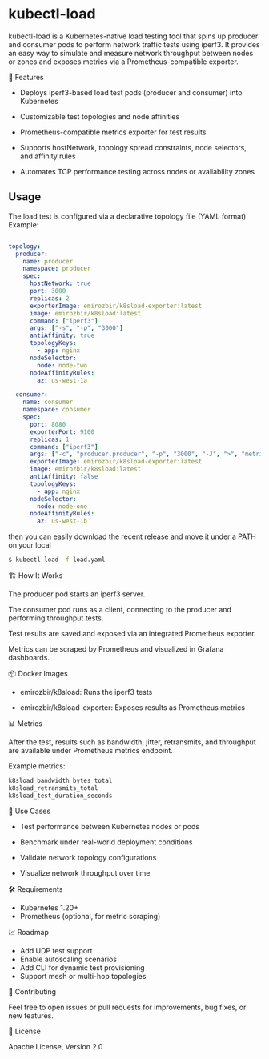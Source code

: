# kubectl-load

kubectl-load is a Kubernetes-native load testing tool that spins up producer and consumer pods to perform network traffic tests using iperf3. It provides an easy way to simulate and measure network throughput between nodes or zones and exposes metrics via a Prometheus-compatible exporter.

🚀 Features

*  Deploys iperf3-based load test pods (producer and consumer) into Kubernetes

* Customizable test topologies and node affinities

* Prometheus-compatible metrics exporter for test results

* Supports hostNetwork, topology spread constraints, node selectors, and affinity rules

* Automates TCP performance testing across nodes or availability zones

## Usage

The load test is configured via a declarative topology file (YAML format). Example:

```yaml

topology:
  producer:
    name: producer
    namespace: producer
    spec:
      hostNetwork: true
      port: 3000
      replicas: 2
      exporterImage: emirozbir/k8sload-exporter:latest
      image: emirozbir/k8sload:latest
      command: ["iperf3"]
      args: ["-s", "-p", "3000"]
      antiAffinity: true
      topologyKeys:
        - app: nginx
      nodeSelector:
        node: node-two
      nodeAffinityRules:
        az: us-west-1a

  consumer:
    name: consumer
    namespace: consumer
    spec:
      port: 8080
      exporterPort: 9100
      replicas: 1
      command: ["iperf3"]
      args: ["-c", "producer.producer", "-p", "3000", "-J", ">", "metrics.json"]
      exporterImage: emirozbir/k8sload-exporter:latest
      image: emirozbir/k8sload:latest
      antiAffinity: false
      topologyKeys:
        - app: nginx
      nodeSelector:
        node: node-one
      nodeAffinityRules:
        az: us-west-1b
```

then you can easily download the recent release and move it under a PATH on your local

```sh
$ kubectl load -f load.yaml
```

🏗️ How It Works

The producer pod starts an iperf3 server.

The consumer pod runs as a client, connecting to the producer and performing throughput tests.

Test results are saved and exposed via an integrated Prometheus exporter.

Metrics can be scraped by Prometheus and visualized in Grafana dashboards.

📦 Docker Images

* emirozbir/k8sload: Runs the iperf3 tests

* emirozbir/k8sload-exporter: Exposes results as Prometheus metrics

📊 Metrics

After the test, results such as bandwidth, jitter, retransmits, and throughput are available under Prometheus metrics endpoint.

Example metrics:

```sh
k8sload_bandwidth_bytes_total
k8sload_retransmits_total
k8sload_test_duration_seconds
```

📌 Use Cases

* Test performance between Kubernetes nodes or pods

* Benchmark under real-world deployment conditions

* Validate network topology configurations

* Visualize network throughput over time

🛠️ Requirements

* Kubernetes 1.20+
* Prometheus (optional, for metric scraping)

📈 Roadmap

* Add UDP test support
* Enable autoscaling scenarios
* Add CLI for dynamic test provisioning
* Support mesh or multi-hop topologies

🤝 Contributing

Feel free to open issues or pull requests for improvements, bug fixes, or new features.

📜 License

Apache License, Version 2.0